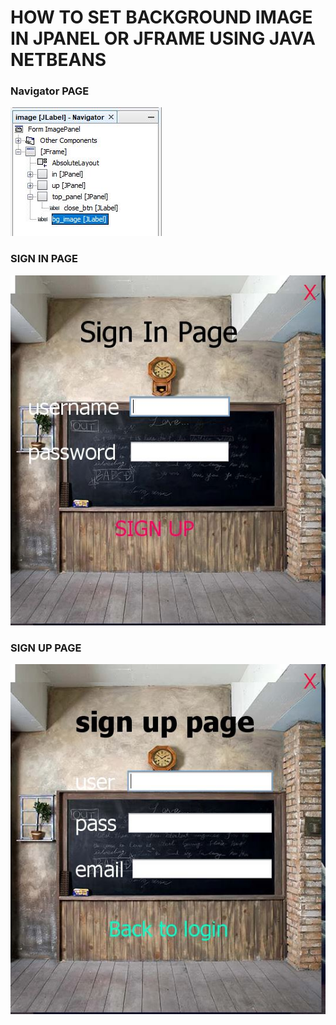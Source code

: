 # HOW TO SET BACKGROUND IMAGE IN JPANEL OR JFRAME USING JAVA NETBEANS

### Navigator PAGE
![](navigator.jpg)

### SIGN IN PAGE
![](sign_in.jpg)

### SIGN UP PAGE
![](sign_up.jpg)
